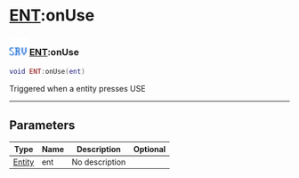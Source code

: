 # [ENT](../ent/README.md):onUse

### <img src="../../.gitbook/assets/server.png" width="32" height="32" /> [ENT](../ent/README.md):onUse

```lua
void ENT:onUse(ent)
```

Triggered when a entity presses USE<br>

-----------------
## Parameters

| Type   | Name | Description | Optional |
| ------ | ---- | ----------- | -------: |
| [Entity](../entity/README.md) | ent | No description |   |
